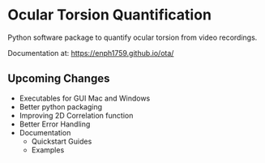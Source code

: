 # Ocular Torsion Quantification
Python software package to quantify ocular torsion from video recordings.

Documentation at: https://enph1759.github.io/ota/

## Upcoming Changes
* Executables for GUI Mac and Windows
* Better python packaging
* Improving 2D Correlation function
* Better Error Handling
* Documentation
	* Quickstart Guides
	* Examples
